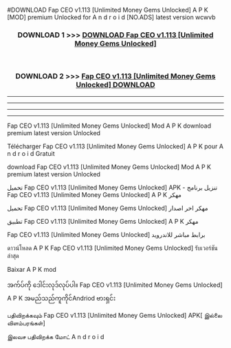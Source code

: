 #DOWNLOAD Fap CEO  v1.113 [Unlimited Money Gems Unlocked] A P K [MOD] premium Unlocked for A n d r o i d [NO.ADS] latest version wcwvb



<div align="center">

<h3>DOWNLOAD 1 >>> <a href="https://teeasianyam.web.app?sq=Fap CEO  v1.113 [Unlimited Money Gems Unlocked]">DOWNLOAD Fap CEO  v1.113 [Unlimited Money Gems Unlocked] </a></h3><br>

<h3>DOWNLOAD 2 >>> <a href="https://teeasianyam.web.app?sq=Fap CEO  v1.113 [Unlimited Money Gems Unlocked] ">Fap CEO  v1.113 [Unlimited Money Gems Unlocked]  DOWNLOAD </a></h3>

</div>


----------------------------------------------------------

----------------------------------------------------------

----------------------------------------------------------

----------------------------------------------------------


Fap CEO  v1.113 [Unlimited Money Gems Unlocked]  Mod A P K download premium latest version Unlocked

Télécharger Fap CEO  v1.113 [Unlimited Money Gems Unlocked]  A P K pour A n d r o i d Gratuit

download Fap CEO  v1.113 [Unlimited Money Gems Unlocked]  Mod A P K premium latest version Unlocked

تحميل Fap CEO  v1.113 [Unlimited Money Gems Unlocked]  APK - تنزيل برنامج Fap CEO  v1.113 [Unlimited Money Gems Unlocked]  A P K مهكر

تحميل Fap CEO  v1.113 [Unlimited Money Gems Unlocked]  مهكر اخر اصدار

تطبيق Fap CEO  v1.113 [Unlimited Money Gems Unlocked]  A P K مهكر

Fap CEO  v1.113 [Unlimited Money Gems Unlocked]  برابط مباشر للاندرويد

ดาวน์โหลด A P K Fap CEO  v1.113 [Unlimited Money Gems Unlocked]  รับเวอร์ชันล่าสุด

Baixar A P K mod

အက်ပ်ကို ဒေါင်းလုဒ်လုပ်ပါ။ Fap CEO  v1.113 [Unlimited Money Gems Unlocked]  A P K အမည်သည်ကူကိုင်Andriod ဗားရှင်း

பதிவிறக்கவும் Fap CEO  v1.113 [Unlimited Money Gems Unlocked]  APK[ இல்லை விளம்பரங்கள்] 
 
இலவச பதிவிறக்க மோட் A n d r o i d



